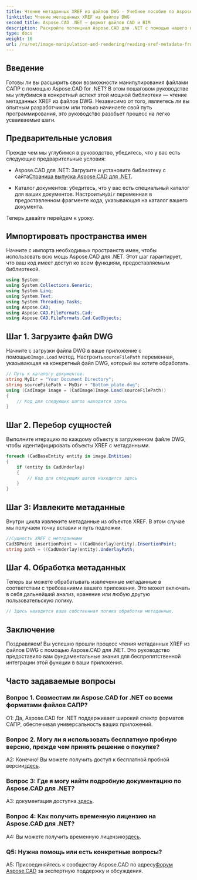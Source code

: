 ```yaml
---
title: Чтение метаданных XREF из файлов DWG - Учебное пособие по Aspose.CAD
linktitle: Чтение метаданных XREF из файлов DWG
second_title: Aspose.CAD .NET — формат файлов CAD и BIM
description: Раскройте потенциал Aspose.CAD для .NET с помощью нашего пошагового руководства по чтению метаданных XREF из файлов DWG.
type: docs
weight: 16
url: /ru/net/image-manipulation-and-rendering/reading-xref-metadata-from-dwg/
---
```

## Введение

Готовы ли вы расширить свои возможности манипулирования файлами САПР с помощью Aspose.CAD for .NET? В этом пошаговом руководстве мы углубимся в конкретный аспект этой мощной библиотеки — чтение метаданных XREF из файлов DWG. Независимо от того, являетесь ли вы опытным разработчиком или только начинаете свой путь программирования, это руководство разобьет процесс на легко усваиваемые шаги.

## Предварительные условия

Прежде чем мы углубимся в руководство, убедитесь, что у вас есть следующие предварительные условия:

-  Aspose.CAD для .NET: Загрузите и установите библиотеку с сайта[Страница выпуска Aspose.CAD для .NET](https://releases.aspose.com/cad/net/).

-  Каталог документов: убедитесь, что у вас есть специальный каталог для ваших документов. Настроить`MyDir` переменная в предоставленном фрагменте кода, указывающая на каталог вашего документа.

Теперь давайте перейдем к уроку.

## Импортировать пространства имен

Начните с импорта необходимых пространств имен, чтобы использовать всю мощь Aspose.CAD для .NET. Этот шаг гарантирует, что ваш код имеет доступ ко всем функциям, предоставляемым библиотекой.

```csharp
using System;
using System.Collections.Generic;
using System.Linq;
using System.Text;
using System.Threading.Tasks;
using Aspose.CAD;
using Aspose.CAD.FileFormats.Cad;
using Aspose.CAD.FileFormats.Cad.CadObjects;
```

## Шаг 1. Загрузите файл DWG

 Начните с загрузки файла DWG в ваше приложение с помощью`Image.Load` метод. Настроить`sourceFilePath` переменная, указывающая на конкретный файл DWG, который вы хотите обработать.

```csharp
// Путь к каталогу документов.
string MyDir = "Your Document Directory";
string sourceFilePath = MyDir + "Bottom_plate.dwg";
using (CadImage image = (CadImage)Image.Load(sourceFilePath))
{
    // Код для следующих шагов находится здесь
}
```

## Шаг 2. Перебор сущностей

Выполните итерацию по каждому объекту в загруженном файле DWG, чтобы идентифицировать объекты XREF с метаданными.

```csharp
foreach (CadBaseEntity entity in image.Entities)
{
    if (entity is CadUnderlay)
    {
        // Код для следующих шагов находится здесь
    }
}
```

## Шаг 3: Извлеките метаданные

Внутри цикла извлеките метаданные из объектов XREF. В этом случае мы получаем точку вставки и путь подложки.

```csharp
//Сущность XREF с метаданными
Cad3DPoint insertionPoint = ((CadUnderlay)entity).InsertionPoint;
string path = ((CadUnderlay)entity).UnderlayPath;
```

## Шаг 4. Обработка метаданных

Теперь вы можете обрабатывать извлеченные метаданные в соответствии с требованиями вашего приложения. Это может включать в себя дальнейший анализ, хранение или любую другую пользовательскую логику.

```csharp
// Здесь находится ваша собственная логика обработки метаданных.
```

## Заключение

Поздравляем! Вы успешно прошли процесс чтения метаданных XREF из файлов DWG с помощью Aspose.CAD для .NET. Это руководство предоставило вам фундаментальные знания для беспрепятственной интеграции этой функции в ваши приложения.

## Часто задаваемые вопросы

### Вопрос 1. Совместим ли Aspose.CAD for .NET со всеми форматами файлов САПР?

О1: Да, Aspose.CAD for .NET поддерживает широкий спектр форматов САПР, обеспечивая универсальность ваших приложений.

### Вопрос 2. Могу ли я использовать бесплатную пробную версию, прежде чем принять решение о покупке?

 А2: Конечно! Вы можете получить доступ к бесплатной пробной версии[здесь](https://releases.aspose.com/).

### Вопрос 3: Где я могу найти подробную документацию по Aspose.CAD для .NET?

 A3: документация доступна.[здесь](https://reference.aspose.com/cad/net/).

### Вопрос 4: Как получить временную лицензию на Aspose.CAD для .NET?

 A4: Вы можете получить временную лицензию[здесь](https://purchase.aspose.com/temporary-license/).

### Q5: Нужна помощь или есть конкретные вопросы?

 A5: Присоединяйтесь к сообществу Aspose.CAD по адресу[Форум Aspose.CAD](https://forum.aspose.com/c/cad/19) за экспертную поддержку и обсуждения.
